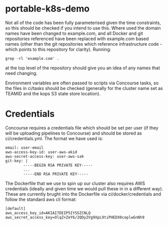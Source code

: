 # portable-k8s-demo

Not all of the code has been fully parameterised given the time constraints, so this should be checked if you intend to use this.  Where used the domain names have been changed to example.com, and all Docker and git repositories referenced have been replaced with example.com based names (other than the git repositories which reference infrastructure code - which points to this repository for clarity).  Running:

	grep -rl 'example.com' .
	
at the top level of the repository should give you an idea of any names that need changing.

Environment variables are often passed to scripts via Concourse tasks, so the files in ci/tasks should be checked (generally for the cluster name set as TEAMID and the kops S3 state store location).

# Credentials

Concourse requires a credentials file which should be set per user (if they will be uploading pipelines to Concourse) and should be stored as ci/credentials.yml.  The format we have used is:

	email: user-email
	aws-access-key-id: user-aws-akid
	aws-secret-access-key: user-aws-sak
	git-key: |
			-----BEGIN RSA PRIVATE KEY-----
			...
			-----END RSA PRIVATE KEY-----

The Dockerfile that we use to spin up our cluster also requires AWS credentials (ideally and given time we would pull these in in a different way).  These are currently brught into the Dockerfile via ci/docker/credentials and follow the standard aws cli format:

	[default]
	aws_access_key_id=AKIAI7DEIP5IYS5ZCNLQ
	aws_secret_access_key=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
